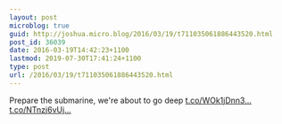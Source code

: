 ```yaml
---
layout: post
microblog: true
guid: http://joshua.micro.blog/2016/03/19/t711035061886443520.html
post_id: 36039
date: 2016-03-19T14:42:23+1100
lastmod: 2019-07-30T17:41:24+1100
type: post
url: /2016/03/19/t711035061886443520.html
---
```

Prepare the submarine, we're about to go deep [t.co/WOk1jDnn3...](https://t.co/WOk1jDnn3Y) [t.co/NTnzj6vUj...](https://t.co/NTnzj6vUjh)
